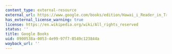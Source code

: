 ```yaml
---
content_type: external-resource
external_url: https://www.google.com/books/edition/Hawai_i_Reader_in_Traditional_Chinese_Cu/yZYBEAAAQBAJ?hl=en&gbpv=1
has_external_license_warning: true
license: https://en.wikipedia.org/wiki/All_rights_reserved
status: ''
title: Google Books
uid: 0900538a-0053-4e99-97f7-8549c123844a
wayback_url: ''
---
```

